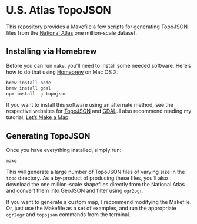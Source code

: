 # U.S. Atlas TopoJSON

This repository provides a Makefile a few scripts for generating TopoJSON files from the [National Atlas](http://nationalatlas.gov/) one million-scale dataset.

## Installing via Homebrew

Before you can run `make`, you’ll need to install some needed software. Here’s how to do that using [Homebrew](http://mxcl.github.com/homebrew/) on Mac OS X:

```bash
brew install node
brew install gdal
npm install -g topojson
```

If you want to install this software using an alternate method, see the respective websites for [TopoJSON](https://github.com/mbostock/topojson) and [GDAL](http://www.gdal.org/). I also recommend reading my tutorial, [Let’s Make a Map](http://bost.ocks.org/mike/map/).

## Generating TopoJSON

Once you have everything installed, simply run:

```
make
```

This will generate a large number of TopoJSON files of varying size in the `topo` directory. As a by-product of producing these files, you’ll also download the one million-scale shapefiles directly from the National Atlas and convert them into GeoJSON and filter using `ogr2ogr`.

If you want to generate a custom map, I recommend modifying the Makefile. Or, just use the Makefile as a set of examples, and run the appropriate `ogr2ogr` and `topojson` commands from the terminal.
